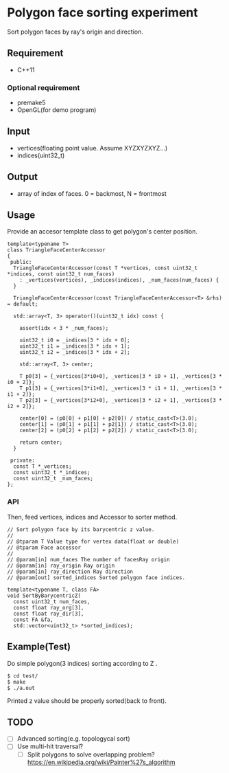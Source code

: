 # Polygon face sorting experiment

Sort polygon faces by ray's origin and direction.

## Requirement

* C++11

### Optional requirement

* premake5
* OpenGL(for demo program)

## Input

* vertices(floating point value. Assume XYZXYZXYZ...)
* indices(uint32_t)

## Output

* array of index of faces. 0 = backmost, N = frontmost

## Usage

Provide an accesor template class to get polygon's center position.

```
template<typename T>
class TriangleFaceCenterAccessor
{
 public:
  TriangleFaceCenterAccessor(const T *vertices, const uint32_t *indices, const uint32_t num_faces)
    : _vertices(vertices), _indices(indices), _num_faces(num_faces) {
  }

  TriangleFaceCenterAccessor(const TriangleFaceCenterAccessor<T> &rhs) = default;

  std::array<T, 3> operator()(uint32_t idx) const {

    assert(idx < 3 * _num_faces);

    uint32_t i0 = _indices[3 * idx + 0];
    uint32_t i1 = _indices[3 * idx + 1];
    uint32_t i2 = _indices[3 * idx + 2];

    std::array<T, 3> center;

    T p0[3] = {_vertices[3*i0+0], _vertices[3 * i0 + 1], _vertices[3 * i0 + 2]};
    T p1[3] = {_vertices[3*i1+0], _vertices[3 * i1 + 1], _vertices[3 * i1 + 2]};
    T p2[3] = {_vertices[3*i2+0], _vertices[3 * i2 + 1], _vertices[3 * i2 + 2]};

    center[0] = (p0[0] + p1[0] + p2[0]) / static_cast<T>(3.0);
    center[1] = (p0[1] + p1[1] + p2[1]) / static_cast<T>(3.0);
    center[2] = (p0[2] + p1[2] + p2[2]) / static_cast<T>(3.0);

    return center;
  }

 private:
  const T *_vertices;
  const uint32_t *_indices;
  const uint32_t _num_faces;
};
```

### API

Then, feed vertices, indices and Accessor to sorter method.

```
// Sort polygon face by its barycentric z value.
//
// @tparam T Value type for vertex data(float or double)
// @tparam Face accessor
//
// @param[in] num_faces The number of facesRay origin
// @param[in] ray_origin Ray origin
// @param[in] ray_direction Ray direction
// @param[out] sorted_indices Sorted polygon face indices.

template<typename T, class FA>
void SortByBarycentricZ(
  const uint32_t num_faces,
  const float ray_org[3],
  const float ray_dir[3],
  const FA &fa,
  std::vector<uint32_t> *sorted_indices);
```

## Example(Test)

Do simple polygon(3 indices) sorting according to Z .

```
$ cd test/
$ make
$ ./a.out
```

Printed z value should be properly sorted(back to front).

## TODO

* [ ] Advanced sorting(e.g. topologycal sort)
* [ ] Use multi-hit traversal?
  * [ ] Split polygons to solve overlapping problem? https://en.wikipedia.org/wiki/Painter%27s_algorithm
